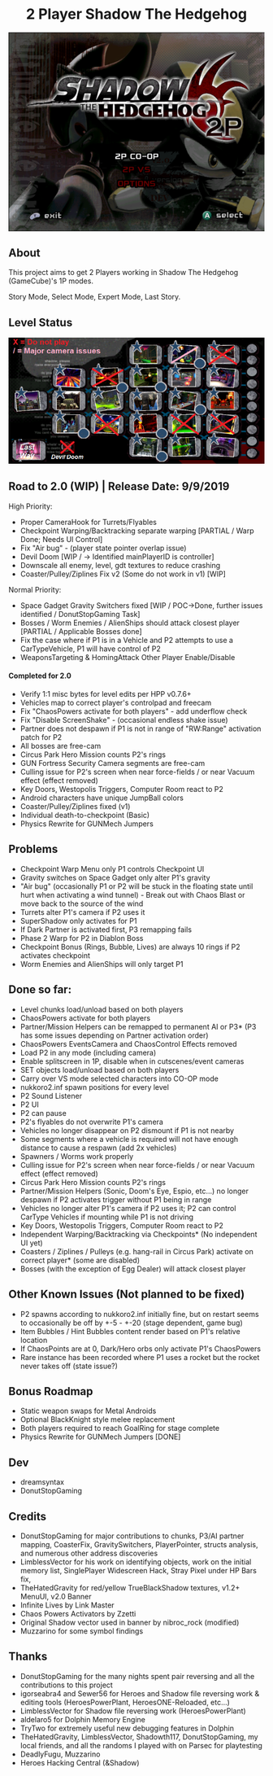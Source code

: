 <div align="center"><h1>2 Player Shadow The Hedgehog</h1>
<img src="https://raw.githubusercontent.com/ShadowTheHedgehogHacking/2P-ShdTH/dev/res/main_banner.png" align="center" />
</div>

## About
This project aims to get 2 Players working in Shadow The Hedgehog (GameCube)'s 1P modes.

Story Mode, Select Mode, Expert Mode, Last Story.

## Level Status
![Current Level Map](./res/level_status.png)

## Road to 2.0 (WIP) | Release Date: 9/9/2019
High Priority:
* Proper CameraHook for Turrets/Flyables
* Checkpoint Warping/Backtracking separate warping [PARTIAL / Warp Done; Needs UI Control]
* Fix "Air bug" - (player state pointer overlap issue)
* Devil Doom [WIP / -> Identified mainPlayerID is controller]
* Downscale all enemy, level, gdt textures to reduce crashing
* Coaster/Pulley/Ziplines Fix v2 (Some do not work in v1) [WIP]

Normal Priority:
* Space Gadget Gravity Switchers fixed [WIP / POC->Done, further issues identified / DonutStopGaming Task]
* Bosses / Worm Enemies / AlienShips should attack closest player [PARTIAL / Applicable Bosses done]
* Fix the case where if P1 is in a Vehicle and P2 attempts to use a CarTypeVehicle, P1 will have control of P2
* WeaponsTargeting & HomingAttack Other Player Enable/Disable

#### Completed for 2.0
* Verify 1:1 misc bytes for level edits per HPP v0.7.6+
* Vehicles map to correct player's controlpad and freecam
* Fix "ChaosPowers activate for both players" - add underflow check
* Fix "Disable ScreenShake" - (occasional endless shake issue)
* Partner does not despawn if P1 is not in range of "RW:Range" activation patch for P2
* All bosses are free-cam
* Circus Park Hero Mission counts P2's rings
* GUN Fortress Security Camera segments are free-cam
* Culling issue for P2's screen when near force-fields / or near Vacuum effect (effect removed)
* Key Doors, Westopolis Triggers, Computer Room react to P2
* Android characters have unique JumpBall colors
* Coaster/Pulley/Ziplines fixed (v1)
* Individual death-to-checkpoint (Basic)
* Physics Rewrite for GUNMech Jumpers

## Problems
* Checkpoint Warp Menu only P1 controls Checkpoint UI
* Gravity switches on Space Gadget only alter P1's gravity
* "Air bug" (occasionally P1 or P2 will be stuck in the floating state until hurt when activating a wind tunnel) - Break out with Chaos Blast or move back to the source of the wind
* Turrets alter P1's camera if P2 uses it
* SuperShadow only activates for P1
* If Dark Partner is activated first, P3 remapping fails
* Phase 2 Warp for P2 in Diablon Boss
* Checkpoint Bonus (Rings, Bubble, Lives) are always 10 rings if P2 activates checkpoint
* Worm Enemies and AlienShips will only target P1

## Done so far:
* Level chunks load/unload based on both players
* ChaosPowers activate for both players
* Partner/Mission Helpers can be remapped to permanent AI or P3* (P3 has some issues depending on Partner activation order)
* ChaosPowers EventsCamera and ChaosControl Effects removed
* Load P2 in any mode (including camera)
* Enable splitscreen in 1P, disable when in cutscenes/event cameras
* SET objects load/unload based on both players
* Carry over VS mode selected characters into CO-OP mode
* nukkoro2.inf spawn positions for every level
* P2 Sound Listener
* P2 UI
* P2 can pause
* P2's flyables do not overwrite P1's camera
* Vehicles no longer disappear on P2 dismount if P1 is not nearby
* Some segments where a vehicle is required will not have enough distance to cause a respawn (add 2x vehicles)
* Spawners / Worms work properly
* Culling issue for P2's screen when near force-fields / or near Vacuum effect (effect removed)
* Circus Park Hero Mission counts P2's rings
* Partner/Mission Helpers (Sonic, Doom's Eye, Espio, etc...) no longer despawn if P2 activates trigger without P1 being in range
* Vehicles no longer alter P1's camera if P2 uses it; P2 can control CarType Vehicles if mounting while P1 is not driving
* Key Doors, Westopolis Triggers, Computer Room react to P2
* Independent Warping/Backtracking via Checkpoints* (No independent UI yet)
* Coasters / Ziplines / Pulleys (e.g. hang-rail in Circus Park) activate on correct player* (some are disabled)
* Bosses (with the exception of Egg Dealer) will attack closest player


## Other Known Issues (Not planned to be fixed)
* P2 spawns according to nukkoro2.inf initially fine, but on restart seems to occasionally be off by +-5 - +-20 (stage dependent, game bug)
* Item Bubbles / Hint Bubbles content render based on P1's relative location
* If ChaosPoints are at 0, Dark/Hero orbs only activate P1's ChaosPowers
* Rare instance has been recorded where P1 uses a rocket but the rocket never takes off (state issue?)

## Bonus Roadmap
* Static weapon swaps for Metal Androids
* Optional BlackKnight style melee replacement
* Both players required to reach GoalRing for stage complete
* Physics Rewrite for GUNMech Jumpers [DONE]

## Dev
* dreamsyntax
* DonutStopGaming

## Credits
* DonutStopGaming for major contributions to chunks, P3/AI partner mapping, CoasterFix, GravitySwitchers, PlayerPointer, structs analysis, and numerous other address discoveries
* LimblessVector for his work on identifying objects, work on the initial memory list, SinglePlayer Widescreen Hack, Stray Pixel under HP Bars fix, 
* TheHatedGravity for red/yellow TrueBlackShadow textures, v1.2+ MenuUI, v2.0 Banner
* Infinite Lives by Link Master
* Chaos Powers Activators by Zzetti
* Original Shadow vector used in banner by nibroc_rock (modified)
* Muzzarino for some symbol findings

## Thanks
* DonutStopGaming for the many nights spent pair reversing and all the contributions to this project
* igorseabra4 and Sewer56 for Heroes and Shadow file reversing work & editing tools (HeroesPowerPlant, HeroesONE-Reloaded, etc...)
* LimblessVector for Shadow file reversing work (HeroesPowerPlant)
* aldelaro5 for Dolphin Memory Engine
* TryTwo for extremely useful new debugging features in Dolphin
* TheHatedGravity, LimblessVector, Shadowth117, DonutStopGaming, my local friends, and all the randoms I played with on Parsec for playtesting
* DeadlyFugu, Muzzarino
* Heroes Hacking Central (&Shadow)
